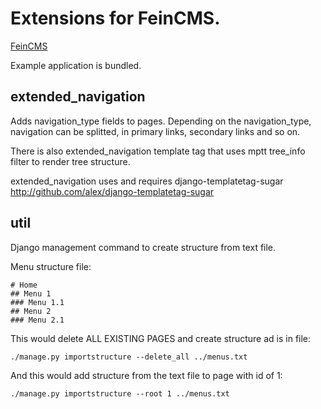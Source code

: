 Extensions for FeinCMS.
=======================

[FeinCMS](http://github.com/matthiask/feincms)

Example application is bundled.

extended_navigation
-------------------

Adds navigation_type fields to pages.
Depending on the navigation_type, navigation can be splitted, in primary links, secondary links and so on.

There is also extended_navigation template tag that uses mptt tree_info filter to render tree structure.

extended_navigation uses and requires django-templatetag-sugar
http://github.com/alex/django-templatetag-sugar


util
----

Django management command to create structure from text file.

Menu structure file:

	# Home
	## Menu 1
	### Menu 1.1
	## Menu 2
	### Menu 2.1

This would delete ALL EXISTING PAGES and create structure ad is in file:

	./manage.py importstructure --delete_all ../menus.txt
	
And this would add structure from the text file to page with id of 1:

	./manage.py importstructure --root 1 ../menus.txt
